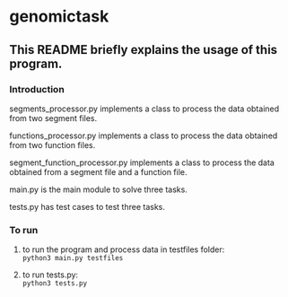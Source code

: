 # genomictask
## This README briefly explains the usage of this program.

### Introduction
segments_processor.py implements a class to process the data obtained from two 
segment files.

functions_processor.py implements a class to process the data obtained from two
function files.

segment_function_processor.py implements a class to process the data obtained 
from a segment file and a function file.

main.py is the main module to solve three tasks.

tests.py has test cases to test three tasks.

### To run 
1. to run the program and process data in testfiles folder: <br />
```python3 main.py testfiles```

2. to run tests.py: <br /> 
```python3 tests.py```






